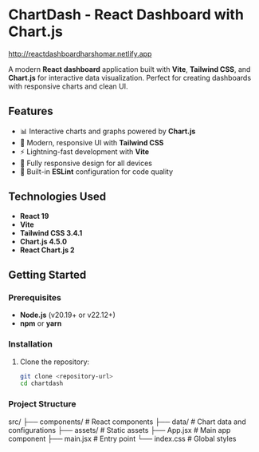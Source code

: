# ChartDash - React Dashboard with Chart.js

http://reactdashboardharshomar.netlify.app

A modern **React dashboard** application built with **Vite**, **Tailwind CSS**, and **Chart.js** for interactive data visualization. Perfect for creating dashboards with responsive charts and clean UI.

## Features
- 📊 Interactive charts and graphs powered by **Chart.js**  
- 🎨 Modern, responsive UI with **Tailwind CSS**  
- ⚡ Lightning-fast development with **Vite**  
- 📱 Fully responsive design for all devices  
- 🔧 Built-in **ESLint** configuration for code quality  

## Technologies Used
- **React 19**  
- **Vite**  
- **Tailwind CSS 3.4.1**  
- **Chart.js 4.5.0**  
- **React Chart.js 2**  

## Getting Started

### Prerequisites
- **Node.js** (v20.19+ or v22.12+)  
- **npm** or **yarn**  

### Installation
1. Clone the repository:  
   ```bash
   git clone <repository-url>
   cd chartdash


### Project Structure 
src/
├── components/          # React components
├── data/                # Chart data and configurations
├── assets/              # Static assets
├── App.jsx              # Main app component
├── main.jsx             # Entry point
└── index.css            # Global styles
